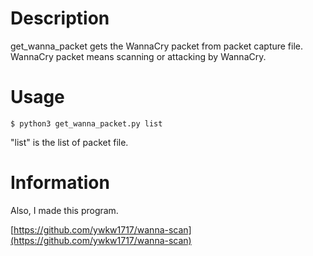 # Description
get_wanna_packet gets the WannaCry packet from packet capture file. WannaCry packet means scanning or attacking by WannaCry.

# Usage
```
$ python3 get_wanna_packet.py list
```

"list" is the list of packet file.

# Information
Also, I made this program.

[https://github.com/ywkw1717/wanna-scan](https://github.com/ywkw1717/wanna-scan)
